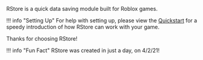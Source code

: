 RStore is a quick data saving module built for Roblox games.

!!! info "Setting Up"
    For help with setting up, please view the [Quickstart](https://r0bl0x10501050.github.io/RStoreModule/Quickstart/installation/) for a speedy introduction of how RStore can work with your game.

Thanks for choosing RStore!

!!! info "Fun Fact"
    RStore was created in just a day, on 4/2/21!
